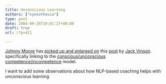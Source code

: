 ```yaml
---
title: Unconscious Learning
authors: ["synesthesia"]
type: post
date: 2004-09-26T19:01:27+00:00
draft: true
url: /?p=421

---
```

[Johnny Moore][1] has [picked up and enlarged on][2] this [post][3] by [Jack Vinson][4]. specifically linking to the [conscious/unconscious competence/incompetence][5] model.

I want to add some observations about how NLP-based coaching helps with unconscious learning

 [1]: https://www.johnniemoore.com/blog/
 [2]: https://www.johnniemoore.com/blog/archives/000480.php
 [3]: https://jackvinson.com/archives/2004/09/19/conscious_kills_the_unconscious_knowledge.html
 [4]: https://jackvinson.com/
 [5]: https://purpleslurple.net/ps.php?theurl=https://www.businessballs.com/consciouscompetencelearningmodel.htm#purp269